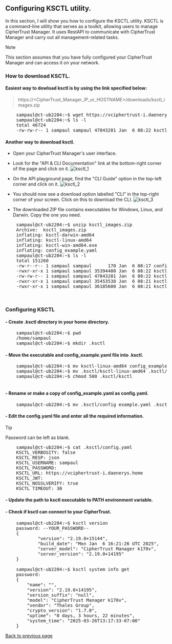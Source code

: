 ## Configuring KSCTL utility.

In this section, I will show you how to configure the KSCTL utility. KSCTL is a command-line utility that serves as a toolkit, allowing users to manage CipherTrust Manager. It uses RestAPI to communicate with CipherTrust Manager and carry out all management-related tasks.

> [!NOTE]
> This section assumes that you have fully configured your CipherTrust Manager and can access it on your network.

### How to download KSCTL.

#### Easiest way to dowload ksctl is by using the link specified below:
> https://<CipherTrust_Manager_IP_or_HOSTNAME>/downloads/ksctl_images.zip
<pre>
	sampaul@ct-ub2204:~$ wget https://vciphertrust-i.daenerys.home/downloads/ksctl_images.zip --no-check-certificate
	sampaul@ct-ub2204:~$ ls -l
	total 46724
	-rw-rw-r-- 1 sampaul sampaul 47843281 Jan  6 08:22 ksctl_images.zip
</pre>

#### Another way to download ksctl.
- Open your CipherTrust Manager's user interface.
- Look for the "API & CLI Documentation" link at the bottom-right corner of the page and click on it.
![ksctl_1](https://github.com/user-attachments/assets/d27972bc-645a-46e5-ac5c-387e4cea6194)

- On the API playground page, find the "CLI Guide" option in the top-left corner and click on it.
![ksctl_2](https://github.com/user-attachments/assets/359e7681-5232-4af8-85cf-b9032c3e41ea)

- You should now see a download option labelled "CLI" in the top-right corner of your screen. Click on this to download the CLI.
![ksctl_3](https://github.com/user-attachments/assets/086c4fda-3dc4-4bc1-9df5-4d667b6e6b14)

- The downloaded ZIP file contains executables for Windows, Linux, and Darwin. Copy the one you need.
<pre>
	sampaul@ct-ub2204:~$ unzip ksctl_images.zip
	Archive:  ksctl_images.zip
  	inflating: ksctl-darwin-amd64
  	inflating: ksctl-linux-amd64
  	inflating: ksctl-win-amd64.exe
  	inflating: config_example.yaml
	sampaul@ct-ub2204:~$ ls -l
	total 151260
	-rw-r--r-- 1 sampaul sampaul      170 Jan  6 08:17 config_example.yaml
	-rwxr-xr-x 1 sampaul sampaul 35394400 Jan  6 08:22 ksctl-darwin-amd64
	-rw-rw-r-- 1 sampaul sampaul 47843281 Jan  6 08:22 ksctl_images.zip
	-rwxr-xr-x 1 sampaul sampaul 35453538 Jan  6 08:21 ksctl-linux-amd64
	-rwxr-xr-x 1 sampaul sampaul 36185600 Jan  6 08:21 ksctl-win-amd64.exe
</pre>

<br>

### Configuring KSCTL

#### - Create .ksctl directory in your home directory.
<pre>
	sampaul@ct-ub2204:~$ pwd
	/home/sampaul
	sampaul@ct-ub2204:~$ mkdir .ksctl
</pre>


#### - Move the executable and config_example.yaml file into .ksctl.
<pre>
	sampaul@ct-ub2204:~$ mv ksctl-linux-amd64 config_example.yaml .ksctl/
	sampaul@ct-ub2204:~$ mv .ksctl/ksctl-linux-amd64 .ksctl/ksctl
	sampaul@ct-ub2204:~$ chmod 500 .ksctl/ksctl

</pre>

#### - Rename or make a copy of config_example.yaml as config.yaml.
<pre>
	sampaul@ct-ub2204:~$ mv .ksctl/config_example.yaml .ksctl/config.yaml
</pre>

#### - Edit the config.yaml file and enter all the required information.
> [!TIP]
> Password can be left as blank.
<pre>
	sampaul@ct-ub2204:~$ cat .ksctl/config.yaml
	KSCTL_VERBOSITY: false
	KSCTL_RESP: json
	KSCTL_USERNAME: sampaul
	KSCTL_PASSWORD:
	KSCTL_URL: https://vciphertrust-i.daenerys.home
	KSCTL_JWT:
	KSCTL_NOSSLVERIFY: true
	KSCTL_TIMEOUT: 30
</pre>

#### - Update the path to ksctl executable to PATH environment variable.

#### - Check if ksctl can connect to your CipherTrust.
<pre>
	sampaul@ct-ub2204:~$ ksctl version
	password: --YOUR_PASSWORD--
	{
    	    "version": "2.19.0+15144",
        	"build_date": "Mon Jan  6 16:21:26 UTC 2025",
        	"server_model": "CipherTrust Manager k170v",
        	"server_version": "2.19.0+14195"
	}

	sampaul@ct-ub2204:~$ ksctl system info get
	password:
	{
		"name": "",
		"version": "2.19.0+14195",
		"version_suffix": "null",
		"model": "CipherTrust Manager k170v",
		"vendor": "Thales Group",
		"crypto_version": "1.7.0",
		"uptime": "0 days, 3 hours, 22 minutes",
		"system_time": "2025-03-26T13:17:33-07:00"
	}
</pre>

[Back to previous page](README.md)
